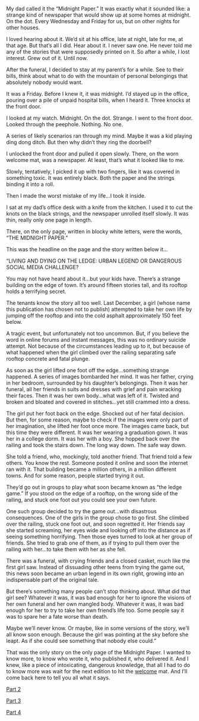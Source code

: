 	
My dad called it the “Midnight Paper.” It was exactly what it sounded like: a strange kind of newspaper that would show up at some homes at midnight. On the dot. Every Wednesday and Friday for us, but on other nights for other houses.
	
I loved hearing about it. We’d sit at his office, late at night, late for me, at that age. But that’s all I did. Hear about it. I never saw one. He never told me any of the stories that were supposedly printed on it. So after a while, I lost interest. Grew out of it. Until now.
	
After the funeral, I decided to stay at my parent’s for a while. See to their bills, think about what to do with the mountain of personal belongings that absolutely nobody would want. 
	
It was a Friday. Before I knew it, it was midnight. I’d stayed up in the office, pouring over a pile of unpaid hospital bills, when I heard it. Three knocks at the front door. 
	
I looked at my watch. Midnight. On the dot. Strange. I went to the front door. Looked through the peephole. Nothing. No one.
	
A series of likely scenarios ran through my mind. Maybe it was a kid playing ding dong ditch. But then why didn’t they ring the doorbell?
	
I unlocked the front door and pulled it open slowly. There, on the worn welcome mat, was a newspaper. At least, that’s what it looked like to me. 
	
Slowly, tentatively, I picked it up with two fingers, like it was covered in something toxic. It was entirely black. Both the paper and the strings binding it into a roll. 
	
Then I made the worst mistake of my life…I took it inside.

I sat at my dad’s office desk with a knife from the kitchen. I used it to cut the knots on the black strings, and the newspaper unrolled itself slowly. It was thin, really only one page in length.

There, on the only page, written in blocky white letters, were the words, “THE MIDNIGHT PAPER.” 

This was the headline on the page and the story written below it…


“LIVING AND DYING ON THE LEDGE: URBAN LEGEND OR DANGEROUS SOCIAL MEDIA CHALLENGE?

You may not have heard about it…but your kids have. There’s a strange building on the edge of town. It’s around fifteen stories tall, and its rooftop holds a terrifying secret. 

The tenants know the story all too well. Last December, a girl (whose name this publication has chosen not to publish) attempted to take her own life by jumping off the rooftop and into the cold asphalt approximately 150 feet below. 

A tragic event, but unfortunately not too uncommon. But, if you believe the word in online forums and instant messages, this was no ordinary suicide attempt. Not because of the circumstances leading up to it, but because of what happened when the girl climbed over the railing separating safe rooftop concrete and fatal plunge. 

As soon as the girl lifted one foot off the edge…something strange happened. A series of images bombarded her mind. It was her father, crying in her bedroom, surrounded by his daughter’s belongings. Then it was her funeral, all her friends in suits and dresses with grief and pain wracking their faces. Then it was her own body…what was left of it. Twisted and broken and bloated and covered in stitches…yet still crammed into a dress.

The girl put her foot back on the edge. Shocked out of her fatal decision. But then, for some reason, maybe to check if the images were only part of her imagination, she lifted her foot once more. The images came back, but this time they were different. It was her wearing a graduation gown. It was her in a college dorm. It was her with a boy. She hopped back over the railing and took the stairs down. The long way down. The safe way down.

She told a friend, who, mockingly, told another friend. That friend told a few others. You know the rest. Someone posted it online and soon the internet ran with it. That building became a million others, in a million different towns. And for some reason, people started trying it out.  

They’d go out in groups to play what soon became known as “the ledge game.” If you stood on the edge of a rooftop, on the wrong side of the railing, and stuck one foot out you could see your own future. 

One such group decided to try the game out…with disastrous consequences. One of the girls in the group chose to go first. She climbed over the railing, stuck one foot out, and soon regretted it. Her friends say she started screaming, her eyes wide and looking off into the distance as if seeing something horrifying. Then those eyes turned to look at her group of friends. She tried to grab one of them, as if trying to pull them over the railing with her…to take them with her as she fell. 

There was a funeral, with crying friends and a closed casket, much like the first girl saw. Instead of dissuading other teens from trying the game out, this news soon became an urban legend in its own right, growing into an indispensable part of the original tale. 

But there’s something many people can’t stop thinking about. What did that girl see? Whatever it was, it was bad enough for her to ignore the visions of her own funeral and her own mangled body. Whatever it was, it was bad enough for her to try to take her own friend’s life too. Some people say it was to spare her a fate worse than death. 

Maybe we’ll never know. Or maybe, like in some versions of the story, we’ll all know soon enough. Because the girl was pointing at the sky before she leapt. As if she could see something that nobody else could.”

That was the only story on the only page of the Midnight Paper. I wanted to know more, to know who wrote it, who published it, who delivered it. And I knew, like a piece of intoxicating, dangerous knowledge, that all I had to do to know more was wait for the next edition to hit the [welcome](https://www.reddit.com/r/MidnightPaper) mat. And I’ll come back here to tell you all what it says.

[Part 2](https://www.reddit.com/r/nosleep/comments/iuccz1/theres_a_strange_newspaper_thats_only_delivered/)

[Part 3](https://www.reddit.com/r/nosleep/comments/ix13jl/theres_a_strange_newspaper_thats_only_delivered/)

[Part 4](https://www.reddit.com/r/nosleep/comments/iywhkt/theres_a_strange_newspaper_thats_only_delivered/)